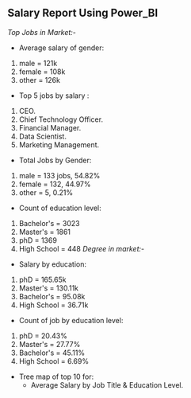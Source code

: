 ## Salary Report Using Power_BI
*Top Jobs in Market:-*
* Average salary of gender:
1. male = 121k
2. female = 108k
3. other = 126k
* Top 5 jobs by salary :
1. CEO.
2. Chief Technology Officer.
3. Financial Manager.
4. Data Scientist.
5. Marketing Management.
* Total Jobs by Gender:
1. male = 133 jobs, 54.82%
2. female = 132, 44.97%
3. other = 5, 0.21%
* Count of education level:
1. Bachelor's = 3023
2. Master's = 1861
3. phD = 1369
4. High School = 448
*Degree in market:-*
* Salary by education:
1. phD = 165.65k
2. Master's = 130.11k
3. Bachelor's = 95.08k
4. High School = 36.71k
* Count of job by education level:
1. phD = 20.43%
2. Master's = 27.77%
3. Bachelor's = 45.11%
4. High School = 6.69%
* Tree map of top 10 for:
    * Average Salary by Job Title & Education Level.
